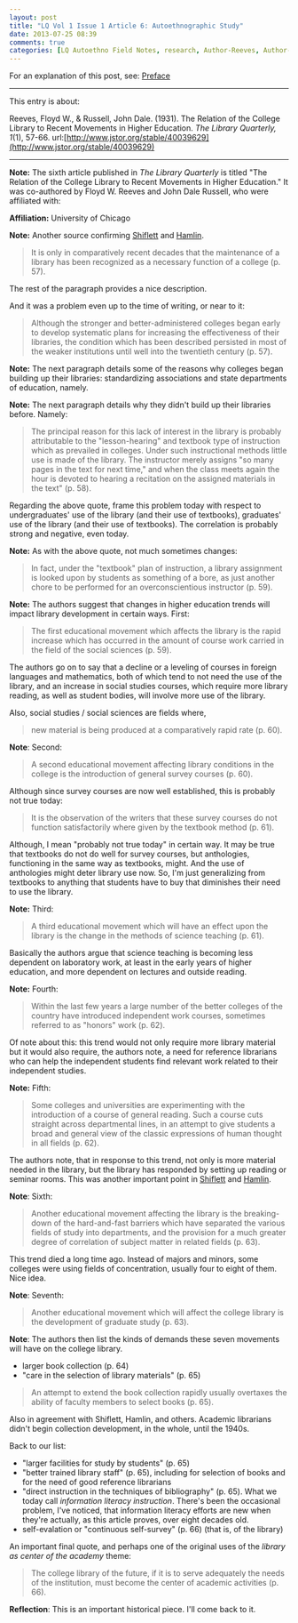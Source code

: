 ```yaml
---
layout: post
title: "LQ Vol 1 Issue 1 Article 6: Autoethnographic Study"
date: 2013-07-25 08:39
comments: true
categories: [LQ Autoethno Field Notes, research, Author-Reeves, Author-2nd-Russell, Affil-University of Chicago]
---
```


For an explanation of this post, see:
[Preface](/blog/2013/08/14/lq-autoethnography-research-journal-preface/)

---

This entry is about:

Reeves, Floyd W., &amp; Russell, John Dale. (1931). The Relation
of the College Library to Recent Movements in Higher Education.
*The Library Quarterly, 1*(1), 57-66.
url:[http://www.jstor.org/stable/40039629](http://www.jstor.org/stable/40039629)

---

**Note:** The sixth article published in *The Library Quarterly*
is titled "The Relation of the College Library to Recent Movements
in Higher Education." It was co-authored by Floyd W. Reeves and
John Dale Russell, who were affiliated with:

**Affiliation:** University of Chicago

**Note:** Another source confirming [Shiflett][1] and [Hamlin][2].

> It is only in comparatively recent decades that the maintenance
> of a library has been recognized as a necessary function of a
> college (p. 57).

The rest of the paragraph provides a nice description.

[1]: http://www.worldcat.org/oclc/7836638
[2]: http://www.worldcat.org/oclc/7276988

And it was a problem even up to the time of writing, or near to
it:

> Although the stronger and better-administered colleges began
> early to develop systematic plans for increasing the
> effectiveness of their libraries, the condition which has been
> described persisted in most of the weaker institutions until
> well into the twentieth century (p. 57).

**Note:** The next paragraph details some of the reasons why
colleges began building up their libraries: standardizing
associations and state departments of education, namely.

**Note:** The next paragraph details why they didn't build up
their libraries before. Namely:

> The principal reason for this lack of interest in the library is
> probably attributable to the "lesson-hearing" and textbook type
> of instruction which as prevailed in colleges. Under such
> instructional methods little use is made of the library. The
> instructor merely assigns "so many pages in the text for next
> time," and when the class meets again the hour is devoted to
> hearing a recitation on the assigned materials in the text" (p.
> 58).

Regarding the above quote, frame this problem today with respect
to undergraduates' use of the library (and their use of
textbooks), graduates' use of the library (and their use of
textbooks). The correlation is probably strong and negative, even
today.

**Note:** As with the above quote, not much sometimes changes:

> In fact, under the "textbook" plan of instruction, a library
> assignment is looked upon by students as something of a bore, as
> just another chore to be performed for an overconscientious
> instructor (p. 59).

**Note:** The authors suggest that changes in higher education
trends will impact library development in certain ways. First:

> The first educational movement which affects the library is the
> rapid increase which has occurred in the amount of course work
> carried in the field of the social sciences (p. 59).

The authors go on to say that a decline or a leveling of courses
in foreign languages and mathematics, both of which tend to not
need the use of the library, and an increase in social studies
courses, which require more library reading, as well as student
bodies, will involve more use of the library.

Also, social studies / social sciences are fields where,

> new material is being produced at a comparatively rapid rate (p.
> 60).

**Note**: Second:

> A second educational movement affecting library conditions in
> the college is the introduction of general survey courses (p.
> 60).

Although since survey courses are now well established, this is
probably not true today:

> It is the observation of the writers that these survey courses
> do not function satisfactorily where given by the textbook
> method (p. 61).

Although, I mean "probably not true today" in certain way. It may
be true that textbooks do not do well for survey courses, but
anthologies, functioning in the same way as textbooks, might. And
the use of anthologies might deter library use now. So, I'm just
generalizing from textbooks to anything that students have to buy
that diminishes their need to use the library.

**Note:** Third:

> A third educational movement which will have an effect upon the
> library is the change in the methods of science teaching (p.
> 61).

Basically the authors argue that science teaching is becoming less
dependent on laboratory work, at least in the early years of
higher education, and more dependent on lectures and outside
reading.

**Note:** Fourth:

> Within the last few years a large number of the better colleges
> of the country have introduced independent work courses,
> sometimes referred to as "honors" work (p. 62).

Of note about this: this trend would not only require more library
material but it would also require, the authors note, a need for
reference librarians who can help the independent students find
relevant work related to their independent studies.

**Note:** Fifth:

> Some colleges and universities are experimenting with the
> introduction of a course of general reading. Such a course cuts
> straight across departmental lines, in an attempt to give
> students a broad and general view of the classic expressions of
> human thought in all fields (p. 62).

The authors note, that in response to this trend, not only is more
material needed in the library, but the library has responded by
setting up reading or seminar rooms. This was another important
point in [Shiflett][1] and [Hamlin][2].

**Note**: Sixth:

> Another educational movement affecting the library is the
> breaking-down of the hard-and-fast barriers which have separated
> the various fields of study into departments, and the provision
> for a much greater degree of correlation of subject matter in
> related fields (p. 63).

This trend died a long time ago. Instead of majors and minors,
some colleges were using fields of concentration, usually four to
eight of them. Nice idea.

**Note**: Seventh:

> Another educational movement which will affect the college
> library is the development of graduate study (p. 63).

**Note**: The authors then list the kinds of demands these seven
movements will have on the college library.

- larger book collection (p. 64)
- "care in the selection of library materials" (p. 65)

> An attempt to extend the book collection rapidly usually
> overtaxes the ability of faculty members to select books (p.
> 65).

Also in agreement with Shiflett, Hamlin, and others. Academic
librarians didn't begin collection development, in the whole,
until the 1940s.

Back to our list:

- "larger facilities for study by students" (p. 65)
- "better trained library staff" (p. 65), including for selection
  of books and for the need of good reference librarians
- "direct instruction in the techniques of bibliography" (p. 65).
  What we today call *information literacy instruction*. There's
  been the occasional problem, I've noticed, that information
  literacy efforts are new when they're actually, as this article
  proves, over eight decades old.
- self-evalation or "continuous self-survey" (p. 66) (that is, of
  the library)

An important final quote, and perhaps one of the original uses of
the *library as center of the academy* theme:

> The college library of the future, if it is to serve adequately
> the needs of the institution, must become the center of academic
> activities (p. 66).

**Reflection**: This is an important historical piece. I'll come
back to it.
